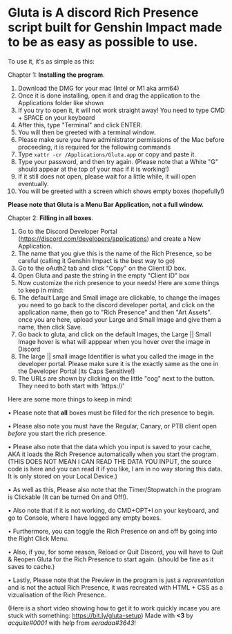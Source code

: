  # Gluta is A discord Rich Presence script built for Genshin Impact made to be as easy as possible to use.


 To use it, it's as simple as this:

Chapter 1: **Installing the program**.
 1. Download the DMG for your mac (Intel or M1 aka arm64)
 2. Once it is done installing, open it and drag the application to the Applications folder like shown
 3. If you try to open it, it will not work straight away! You need to type CMD + SPACE on your keyboard
 4. After this, type "Terminal" and click ENTER.
 5. You will then be greeted with a terminal window.
 6. Please make sure you have administrator permissions of the Mac before proceeding, it is required for the following commands
 7. Type `xattr -cr /Applications/Gluta.app` or copy and paste it.
 9. Type your password, and then try again. (Please note that a White "G" should appear at the top of your mac if it is working!)
 10. If it still does not open, please wait for a little while, it will open eventually.
 11. You will be greeted with a screen which shows empty boxes (hopefully!)

**Please note that Gluta is a Menu Bar Application, not a full window.**

Chapter 2: **Filling in all boxes**.

 1. Go to the Discord Developer Portal (https://discord.com/developers/applications) and create a New Application.
 2. The name that you give this is the name of the Rich Presence, so be careful (calling it Genshin Impact is the best way to go)
 3. Go to the oAuth2 tab and click "Copy" on the Client ID box.
 4. Open Gluta and paste the string in the empty "Client ID" box
 5. Now customize the rich presence to your needs! Here are some things to keep in mind:
 6. The default Large and Small image are clickable, to change the images you need to go back to the discord developer portal, and
     click on the application name, then go to "Rich Presence" and then "Art Assets". once you are here, upload your Large and Small Image
     and give them a name, then click Save.
 7. Go back to gluta, and click on the default Images, the Large || Small Image hover is what will apppear when you hover over the image in Discord
 8. The large || small image Identifier is what you called the image in the developer portal. Please make sure it is the exactly same
     as the one in the Developer Portal (its Caps Sensitive!)
 9. The URLs are shown by clicking on the little "cog" next to the button. They need to both start with 'https://'


 Here are some more things to keep in mind:
 
 • Please note that **all** boxes must be filled for the rich presence to begin.

 • Please also note you must have the Regular, Canary, or PTB client open *before* you start the rich presence.

 • Please also note that the data which you input is saved to your cache, AKA it loads the Rich Presence automatically when you start the program.
   (THIS DOES NOT MEAN I CAN READ THE DATA YOU INPUT, the source code is here and you can read it if you like, I am in no way storing this data. It is
    only stored on your Local Device.)

 • As well as this, Please also note that the Timer/Stopwatch in the program is Clickable (It can be turned On and Off!).
 
 • Also note that if it is not working, do CMD+OPT+I on your keyboard, and go to Console, where I have logged any empty boxes.

 • Furthermore, you can toggle the Rich Presence on and off by going into the Right Click Menu.
 
 • Also, if you, for some reason, Reload or Quit Discord, you will have to Quit & Reopen Gluta for the Rich Presence to start again. (should be fine as it saves to cache.)

 • Lastly, Please note that the Preview in the program is just a *representation* and is not the actual Rich Presence, it was recreated with HTML + CSS
 as a vizualisation of the Rich Presence.
 

(Here is a short video showing how to get it to work quickly incase you are stuck with something: https://bit.ly/gluta-setup)
Made with **<3** by *acquite#0001* with help from *eeradaa#3643*!
